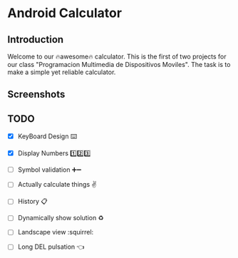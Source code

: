 # Android Calculator
## Introduction 
Welcome to our :fire:awesome:fire: calculator. This is the first of two projects for our class "Programacion Multimedia de Dispositivos Moviles". The task is to make a simple yet reliable calculator.

## Screenshots

## TODO
- [x] KeyBoard Design :keyboard:
- [x] Display Numbers :one::two::three:
- [ ] Symbol validation :heavy_plus_sign::heavy_minus_sign:
- [ ] Actually calculate things :v:
- [ ] History :clipboard:
- [ ] Dynamically show solution :recycle:
- [ ] Landscape view :squirrel:
- [ ] Long DEL pulsation :point_left:


